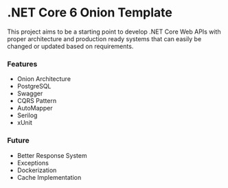 # .NET Core 6 Onion Template

This project aims to be a starting point to develop .NET Core Web APIs with proper architecture and production ready systems that can easily be changed or updated based on requirements.

### Features

- Onion Architecture
- PostgreSQL
- Swagger
- CQRS Pattern
- AutoMapper
- Serilog
- xUnit

### Future

- Better Response System
- Exceptions
- Dockerization
- Cache Implementation
